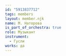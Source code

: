 ```yaml
---
id: "5913837712"
tags: members
layout: member.njk
name: М. Наторова
is_part_of_orchestra: true
role: Музыкант
instrument:
  - Гусли
works: да
---
```

